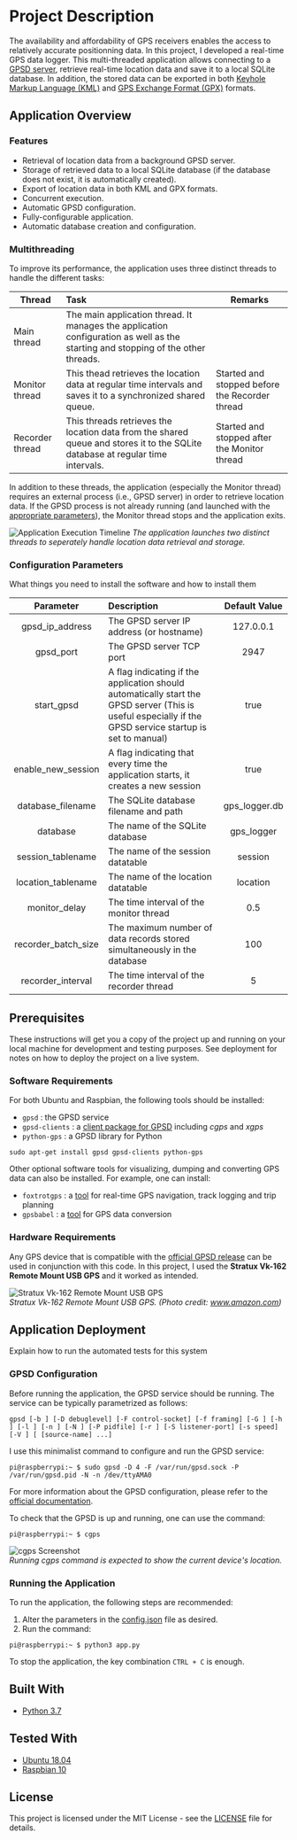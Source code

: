# Project Description

The availability and affordability of GPS receivers enables the access to relatively accurate positionning data. In this project, I developed a real-time GPS data logger. This multi-threaded application allows connecting to a [GPSD server](https://gpsd.gitlab.io/gpsd/index.html), retrieve real-time location data and save it to a local SQLite database. In addition, the stored data can be exported in both [Keyhole Markup Language (KML)](https://developers.google.com/kml) and [GPS Exchange Format (GPX)](https://www.topografix.com/gpx.asp) formats.

## Application Overview

### Features

* Retrieval of location data from a background GPSD server.
* Storage of retrieved data to a local SQLite database (if the database does not exist, it is automatically created).
* Export of location data in both KML and GPX formats.
* Concurrent execution.
* Automatic GPSD configuration.
* Fully-configurable application.
* Automatic database creation and configuration.

### Multithreading

To improve its performance, the application uses three distinct threads to handle the different tasks:

| Thread           | Task           | Remarks  |
| ---------------- |:-------------  | ----- |
| Main thread      | The main application thread. It manages the application configuration as well as the starting and stopping of the other threads.                     |  |
| Monitor thread   | This thead retrieves the location data at regular time intervals and saves it to a synchronized shared queue. | Started and stopped before the Recorder thread   |
| Recorder thread  | This threads retrieves the location data from the shared queue and stores it to the SQLite database at regular time intervals. | Started and stopped after the Monitor thread |

In addition to these threads, the application (especially the Monitor thread) requires an external process (i.e., GPSD server) in order to retrieve location data. If the GPSD process is not already running (and launched with the [appropriate parameters](https://gpsd.gitlab.io/gpsd/gpsd.html)), the Monitor thread stops and the application exits.

![Application Execution Timeline](resources/app_threads.png)
*The application launches two distinct threads to seperately handle location data retrieval and storage.*

### Configuration Parameters

What things you need to install the software and how to install them

| Parameter        | Description           | Default Value  |
|:-------------:|:------------- |:-----:|
| gpsd_ip_address      | The GPSD server IP address (or hostname) | 127.0.0.1 |
| gpsd_port     | The GPSD server TCP port |   2947 |
| start_gpsd | A flag indicating if the application should automatically start the GPSD server (This is useful especially if the GPSD service startup is set to manual)  | true |
| enable_new_session | A flag indicating that every time the application starts, it creates a new session | true |
| database_filename | The SQLite database filename and path | gps_logger.db |
| database | The name of the SQLite database | gps_logger |
| session_tablename | The name of the session datatable | session |
| location_tablename | The name of the location datatable      | location |
| monitor_delay | The time interval of the monitor thread | 0.5 |
| recorder_batch_size | The maximum number of data records stored simultaneously in the database | 100 |
| recorder_interval | The time interval of the recorder thread | 5 |

## Prerequisites

These instructions will get you a copy of the project up and running on your local machine for development and testing purposes. See deployment for notes on how to deploy the project on a live system.

### Software Requirements

For both Ubuntu and Raspbian, the following tools should be installed:
* `gpsd` : the GPSD service
* `gpsd-clients` : a [client package for GPSD](https://www.mankier.com/package/gpsd-clients) including *cgps* and *xgps*
* `python-gps` : a GPSD library for Python

```console
sudo apt-get install gpsd gpsd-clients python-gps
```
Other optional software tools for visualizing, dumping and converting GPS data can also be installed. For example, one can install:
* `foxtrotgps` : a [tool](https://www.foxtrotgps.org/) for real-time GPS navigation, track logging and trip planning
* `gpsbabel` : a [tool](https://www.gpsbabel.org/index.html) for GPS data conversion

### Hardware Requirements

Any GPS device that is compatible with the [official GPSD release](https://gpsd.gitlab.io/gpsd/index.html) can be used in conjunction with this code. In this project, I used the **Stratux Vk-162 Remote Mount USB GPS** and it worked as intended.

![Stratux Vk-162 Remote Mount USB GPS](resources/vk162_gps.png) \
*Stratux Vk-162 Remote Mount USB GPS. (Photo credit: www.amazon.com)*

## Application Deployment

Explain how to run the automated tests for this system

### GPSD Configuration

Before running the application, the GPSD service should be running. The service can be typically parametrized as follows:

```console
gpsd [-b ] [-D debuglevel] [-F control-socket] [-f framing] [-G ] [-h ] [-l ] [-n ] [-N ] [-P pidfile] [-r ] [-S listener-port] [-s speed] [-V ] [ [source-name] ...]
```
I use this minimalist command to configure and run the GPSD service:

```console
pi@raspberrypi:~ $ sudo gpsd -D 4 -F /var/run/gpsd.sock -P /var/run/gpsd.pid -N -n /dev/ttyAMA0
```
For more information about the GPSD configuration, please refer to the [official documentation](https://gpsd.gitlab.io/gpsd/gpsd.html).

To check that the GPSD is up and running, one can use the command:

```console
pi@raspberrypi:~ $ cgps
```

![cgps Screenshot](resources/cgps_screenshot.png) \
*Running cgps command is expected to show the current device's location.*

### Running the Application

To run the application, the following steps are recommended:

1. Alter the parameters in the [config.json](./config/config.json) file as desired.
2. Run the command:

```console
pi@raspberrypi:~ $ python3 app.py
```
To stop the application, the key combination `CTRL + C` is enough.

## Built With

* [Python 3.7](https://www.python.org/downloads/)

## Tested With

* [Ubuntu 18.04](http://releases.ubuntu.com/18.04/)
* [Raspbian 10](https://www.raspberrypi.org/downloads/raspbian/)

## License

This project is licensed under the MIT License - see the [LICENSE](LICENSE) file for details.

